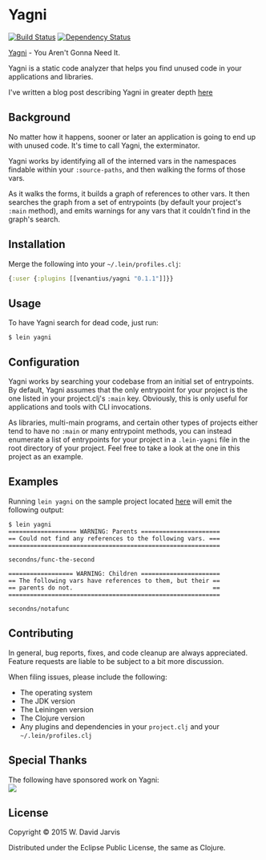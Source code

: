 # Yagni
[![Build Status](https://travis-ci.org/venantius/yagni.svg?branch=master)](https://travis-ci.org/venantius/yagni)
[![Dependency Status](https://www.versioneye.com/user/projects/5585e7f0363861001b000215/badge.svg?style=flat)](https://www.versioneye.com/user/projects/5585e7f0363861001b000215)

[Yagni](http://martinfowler.com/bliki/Yagni.html) - You Aren't Gonna Need It.

Yagni is a static code analyzer that helps you find unused code in your 
applications and libraries.

I've written a blog post describing Yagni in greater depth [here](http://blog.venanti.us/yagni/)

## Background

No matter how it happens, sooner or later an application is going to end up
with unused code. It's time to call Yagni, the exterminator. 

Yagni works by identifying all of the interned vars in the namespaces findable 
within your `:source-paths`, and then walking the forms of those vars.

As it walks the forms, it builds a graph of references to other vars. It then
searches the graph from a set of entrypoints (by default your project's
`:main` method), and emits warnings for any vars that it couldn't find in the
graph's search.

## Installation

Merge the following into your `~/.lein/profiles.clj`:

```clojure
{:user {:plugins [[venantius/yagni "0.1.1"]]}}
```

## Usage

To have Yagni search for dead code, just run:

    $ lein yagni

## Configuration

Yagni works by searching your codebase from an initial set of entrypoints.
By default, Yagni assumes that the only entrypoint for your project is the one
listed in your project.clj's `:main` key. Obviously, this is only useful for
applications and tools with CLI invocations.

As libraries, multi-main programs, and certain other types of projects either
tend to have no `:main` or many entrypoint methods, you can instead enumerate
a list of entrypoints for your project in a `.lein-yagni` file in the root 
directory of your project. Feel free to take a look at the one in this project
as an example.

## Examples

Running `lein yagni` on the sample project located [here](https://github.com/venantius/yagni-test) will emit the following output:

```
$ lein yagni
=================== WARNING: Parents ======================
== Could not find any references to the following vars. ===
===========================================================

secondns/func-the-second

================== WARNING: Children ======================
== The following vars have references to them, but their ==
== parents do not.                                       ==
===========================================================

secondns/notafunc
```

## Contributing

In general, bug reports, fixes, and code cleanup are always appreciated. 
Feature requests are liable to be subject to a bit more discussion. 

When filing issues, please include the following:

 * The operating system
 * The JDK version
 * The Leiningen version
 * The Clojure version
 * Any plugins and dependencies in your `project.clj` and your `~/.lein/profiles.clj`

## Special Thanks

The following have sponsored work on Yagni:  
![](https://cloud.githubusercontent.com/assets/1824859/6809419/63b4a31a-d217-11e4-9427-11d910410b10.png)

## License

Copyright © 2015 W. David Jarvis

Distributed under the Eclipse Public License, the same as Clojure.

